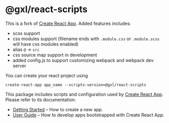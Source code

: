 # @gxl/react-scripts

This is a fork of [Create React App](https://github.com/facebookincubator/create-react-app). Added features includes:

- scss support
- css modules support (filename ends with `.module.css` or `.module.scss` will have css modules enabled)
- alias `@` -> `src`
- css source map support in development
- added config.js to support customizing webpack and webpack dev server

You can create your react project using

```
create-react-app app_name --scripts-version=@gxl/react-scripts
```

This package includes scripts and configuration used by [Create React App](https://github.com/facebookincubator/create-react-app).<br>
Please refer to its documentation:

* [Getting Started](https://github.com/facebookincubator/create-react-app/blob/master/README.md#getting-started) – How to create a new app.
* [User Guide](https://github.com/facebookincubator/create-react-app/blob/master/packages/react-scripts/template/README.md) – How to develop apps bootstrapped with Create React App.
